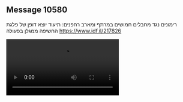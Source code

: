 ## Message 10580

רימונים נגד מחבלים חמושים במרתף ומארב רחפנים:
תיעוד יוצא דופן של פלגת החשיפה ממגלן בפעולה
https://www.idf.il/217826

![Video](./10580/10580_media.mp4)
